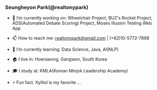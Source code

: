 ### Seungheyon Park(@realtonypark)

- 🔭 I’m currently working on:
Wheelchair Project, BUZ's Rocket Project, ADS(Automated Debate Scoring) Project, Moses Illusion Testing Web App


- 📫 How to reach me:
realtonypark@gmail.com  |  (+82)10-5772-7898

- 🌱 I’m currently learning:
Data Science, Java, AI(NLP)

- 🏠 I live in: 
Hoenseong, Gangwon, South Korea

- 🎓 I study at:
KMLA(Korean Minjok Leadership Academy)

- ⚡ Fun fact: 
Xylitol is my favorite ...

<!--
**realtonypark/realtonypark** is a ✨ _special_ ✨ repository because its `README.md` (this file) appears on your GitHub profile.

Here are some ideas to get you started:

- 🔭 I’m currently working on ...
- 🌱 I’m currently learning ...
- 👯 I’m looking to collaborate on ...
- 🤔 I’m looking for help with ...
- 💬 Ask me about ...
- 📫 How to reach me: ...
- 😄 Pronouns: ...
- ⚡ Fun fact: ...
-->
